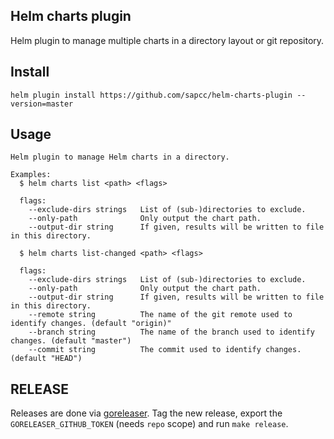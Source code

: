 Helm charts plugin
------------------

Helm plugin to manage multiple charts in a directory layout or git repository.

## Install

```
helm plugin install https://github.com/sapcc/helm-charts-plugin --version=master
```

## Usage

```
Helm plugin to manage Helm charts in a directory.

Examples:
  $ helm charts list <path> <flags>

  flags:
    --exclude-dirs strings   List of (sub-)directories to exclude.
    --only-path              Only output the chart path.
    --output-dir string      If given, results will be written to file in this directory.

  $ helm charts list-changed <path> <flags>

  flags:
    --exclude-dirs strings   List of (sub-)directories to exclude.
    --only-path              Only output the chart path.
    --output-dir string      If given, results will be written to file in this directory.
    --remote string          The name of the git remote used to identify changes. (default "origin)"
    --branch string          The name of the branch used to identify changes. (default "master")
    --commit string          The commit used to identify changes. (default "HEAD")
```

## RELEASE

Releases are done via [goreleaser](https://github.com/goreleaser/goreleaser).
Tag the new release, export the `GORELEASER_GITHUB_TOKEN` (needs `repo` scope) and run `make release`.
